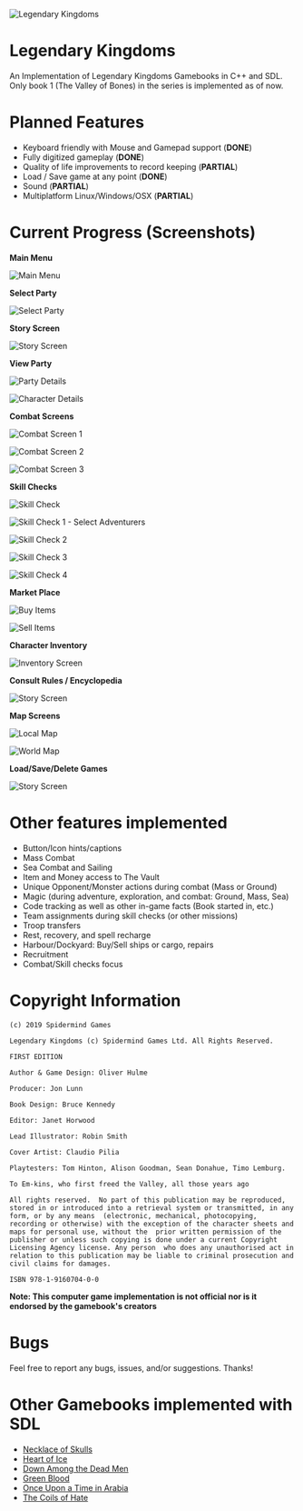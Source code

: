 ![Legendary Kingdoms](/src/images/legendary-kingdoms-logo.png)
# Legendary Kingdoms

An Implementation of Legendary Kingdoms Gamebooks in C++ and SDL. Only book 1 (The Valley of Bones) in the series is implemented as of now.

# Planned Features

- Keyboard friendly with Mouse and Gamepad support (**DONE**)
- Fully digitized gameplay (**DONE**)
- Quality of life improvements to record keeping (**PARTIAL**)
- Load / Save game at any point (**DONE**)
- Sound  (**PARTIAL**)
- Multiplatform Linux/Windows/OSX (**PARTIAL**)

# Current Progress (Screenshots)

**Main Menu**

![Main Menu](/screenshots/main-menu.png)

**Select Party**

![Select Party](/screenshots/select-party.png)

**Story Screen**

![Story Screen](/screenshots/story-screen.png)

**View Party**

![Party Details](/screenshots/view-party-1.png)

![Character Details](/screenshots/view-party-2.png)

**Combat Screens**

![Combat Screen 1](/screenshots/combat-screen-1.png)

![Combat Screen 2](/screenshots/combat-screen-2.png)

![Combat Screen 3](/screenshots/combat-screen-3.png)

**Skill Checks**

![Skill Check](/screenshots/skill-checks-1.png)

![Skill Check 1 - Select Adventurers](/screenshots/skill-checks-2.png)

![Skill Check 2](/screenshots/skill-checks-3.png)

![Skill Check 3](/screenshots/skill-checks-4.png)

![Skill Check 4](/screenshots/skill-checks-5.png)

**Market Place**

![Buy Items](/screenshots/marketplace-1.png)

![Sell Items](/screenshots/marketplace-2.png)


**Character Inventory**

![Inventory Screen](/screenshots/inventory-screen.png)

**Consult Rules / Encyclopedia**

![Story Screen](/screenshots/rules-screen.png)

**Map Screens**

![Local Map](/screenshots/map-screen-1.png)

![World Map](/screenshots/map-screen-2.png)

**Load/Save/Delete Games**

![Story Screen](/screenshots/game-screen.png)

# Other features implemented

- Button/Icon hints/captions
- Mass Combat
- Sea Combat and Sailing
- Item and Money access to The Vault
- Unique Opponent/Monster actions during combat (Mass or Ground)
- Magic (during adventure, exploration, and combat: Ground, Mass, Sea)
- Code tracking as well as other in-game facts (Book started in, etc.)
- Team assignments during skill checks (or other missions)
- Troop transfers
- Rest, recovery, and spell recharge
- Harbour/Dockyard: Buy/Sell ships or cargo, repairs
- Recruitment
- Combat/Skill checks focus

# Copyright Information 

```
(c) 2019 Spidermind Games

Legendary Kingdoms (c) Spidermind Games Ltd. All Rights Reserved.

FIRST EDITION

Author & Game Design: Oliver Hulme

Producer: Jon Lunn

Book Design: Bruce Kennedy

Editor: Janet Horwood

Lead Illustrator: Robin Smith

Cover Artist: Claudio Pilia

Playtesters: Tom Hinton, Alison Goodman, Sean Donahue, Timo Lemburg.

To Em-kins, who first freed the Valley, all those years ago

All rights reserved.  No part of this publication may be reproduced, stored in or introduced into a retrieval system or transmitted, in any form, or by any means  (electronic, mechanical, photocopying, recording or otherwise) with the exception of the character sheets and maps for personal use, without the  prior written permission of the publisher or unless such copying is done under a current Copyright Licensing Agency license. Any person  who does any unauthorised act in relation to this publication may be liable to criminal prosecution and civil claims for damages.

ISBN 978-1-9160704-0-0
```

**Note: This computer game implementation is not official nor is it endorsed by the gamebook's creators**

# Bugs

Feel free to report any bugs, issues, and/or suggestions. Thanks!

# Other Gamebooks implemented with SDL

- [Necklace of Skulls](https://www.github.com/daelsepara/sdl-skulls)
- [Heart of Ice](https://www.github.com/daelsepara/sdl-heart)
- [Down Among the Dead Men](https://www.github.com/daelsepara/sdl-dead)
- [Green Blood](https://www.github.com/daelsepara/sdl-green)
- [Once Upon a Time in Arabia](https://www.github.com/daelsepara/sdl-arabia)
- [The Coils of Hate](https://www.github.com/daelsepara/sdl-coils)